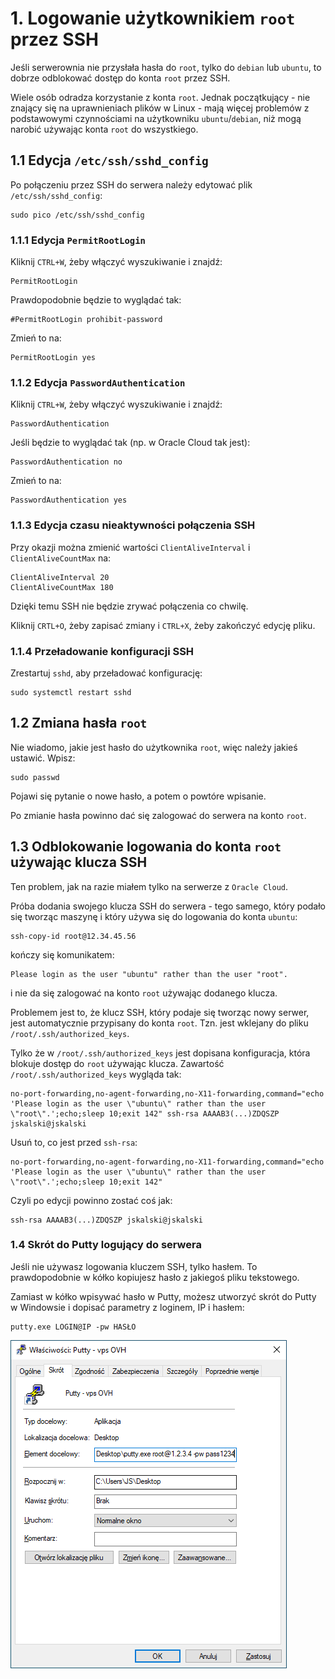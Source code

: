 # 1. Logowanie użytkownikiem `root` przez SSH

Jeśli serwerownia nie przysłała hasła do `root`, 
tylko do `debian` lub `ubuntu`, 
to dobrze odblokować dostęp do konta `root` przez SSH.

Wiele osób odradza korzystanie z konta `root`.
Jednak początkujący - nie znający się na uprawnieniach plików w Linux -
mają więcej problemów z podstawowymi czynnościami na użytkowniku `ubuntu`/`debian`,
niż mogą narobić używając konta `root` do wszystkiego.

## 1.1 Edycja `/etc/ssh/sshd_config`

Po połączeniu przez SSH do serwera należy edytować plik `/etc/ssh/sshd_config`:
```
sudo pico /etc/ssh/sshd_config
```

### 1.1.1 Edycja `PermitRootLogin`

Kliknij `CTRL+W`, żeby włączyć wyszukiwanie i znajdź:
```
PermitRootLogin
```

Prawdopodobnie będzie to wyglądać tak:
```
#PermitRootLogin prohibit-password
```

Zmień to na:
```
PermitRootLogin yes
```

### 1.1.2 Edycja `PasswordAuthentication`

Kliknij `CTRL+W`, żeby włączyć wyszukiwanie i znajdź:
```
PasswordAuthentication
```

Jeśli będzie to wyglądać tak (np. w Oracle Cloud tak jest):
```
PasswordAuthentication no
```

Zmień to na:
```
PasswordAuthentication yes
```

### 1.1.3 Edycja czasu nieaktywności połączenia SSH

Przy okazji można zmienić wartości `ClientAliveInterval` i `ClientAliveCountMax` na:
```
ClientAliveInterval 20
ClientAliveCountMax 180
```
Dzięki temu SSH nie będzie zrywać połączenia co chwilę.

Kliknij `CRTL+O`, żeby zapisać zmiany i `CTRL+X`, żeby zakończyć edycję pliku.

### 1.1.4 Przeładowanie konfiguracji SSH

Zrestartuj `sshd`, aby przeładować konfigurację:
```
sudo systemctl restart sshd
```

## 1.2 Zmiana hasła `root`

Nie wiadomo, jakie jest hasło do użytkownika `root`, więc należy jakieś ustawić.
Wpisz:
```
sudo passwd
```
Pojawi się pytanie o nowe hasło, a potem o powtóre wpisanie.

Po zmianie hasła powinno dać się zalogować do serwera na konto `root`.

## 1.3 Odblokowanie logowania do konta `root` używając klucza SSH

Ten problem, jak na razie miałem tylko na serwerze z `Oracle Cloud`.

Próba dodania swojego klucza SSH do serwera - tego samego, który podało się tworząc maszynę i 
który używa się do logowania do konta `ubuntu`:
```
ssh-copy-id root@12.34.45.56
```
kończy się komunikatem:
```
Please login as the user "ubuntu" rather than the user "root".
```
i nie da się zalogować na konto `root` używając dodanego klucza.

Problemem jest to, że klucz SSH, który podaje się tworząc nowy serwer,
jest automatycznie przypisany do konta `root`.
Tzn. jest wklejany do pliku `/root/.ssh/authorized_keys`.

Tylko że w `/root/.ssh/authorized_keys` jest dopisana konfiguracja, 
która blokuje dostęp do `root` używając klucza.
Zawartość `/root/.ssh/authorized_keys` wygląda tak:
```
no-port-forwarding,no-agent-forwarding,no-X11-forwarding,command="echo 'Please login as the user \"ubuntu\" rather than the user \"root\".';echo;sleep 10;exit 142" ssh-rsa AAAAB3(...)ZDQSZP jskalski@jskalski
```
Usuń to, co jest przed `ssh-rsa`:
```
no-port-forwarding,no-agent-forwarding,no-X11-forwarding,command="echo 'Please login as the user \"ubuntu\" rather than the user \"root\".';echo;sleep 10;exit 142" 
```
Czyli po edycji powinno zostać coś jak:
```
ssh-rsa AAAAB3(...)ZDQSZP jskalski@jskalski
```

### 1.4 Skrót do Putty logujący do serwera

Jeśli nie używasz logowania kluczem SSH, tylko hasłem.
To prawdopodobnie w kółko kopiujesz hasło z jakiegoś pliku tekstowego.

Zamiast w kółko wpisywać hasło w Putty,
możesz utworzyć skrót do Putty w Windowsie i 
dopisać parametry z loginem, IP i hasłem:
```
putty.exe LOGIN@IP -pw HASŁO
```

![Skrót do Putty](img/1-putty-shortcut.png "Skrót do Putty")
